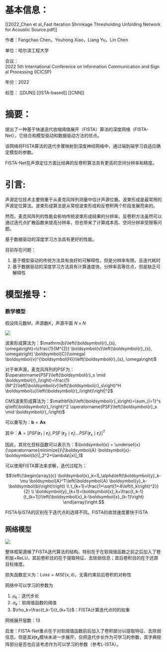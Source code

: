 # 基本信息：

[[2022_Chen et al_Fast Iteration Shrinkage Thresholding Unfolding Network for Acoustic Source.pdf]]

作者：Fangchao Chen，Youhong Xiao，Liang Yu，Lin Chen

单位：哈尔滨工程大学

会议：2022 5th International Conference on Information Communication and Signal Processing (ICICSP)

年份：2022

标签： [[DUN]]  [[ISTA-based]] [[CNN]]

# 摘要：

提出了一种基于快速迭代收缩阈值展开（FISTA）算法的深度网络（FISTA-Net），它结合和模型驱动和数据驱动方法的优点。

该网络将FISTA算法的迭代步骤映射到深度神经网络中，通过端到端学习自适应确定模型的参数。

FISTA-Net在声源定位方面比经典的反卷积算法具有更高的空间分辨率和精度。

# 引言:

声源定位技术主要侧重于从麦克风阵列测量中估计声源位置。波束形成是最常用的声源定位算法。波束形成算法是从常规波束形成和反卷积两个阶段发展而来的。

然而，麦克风阵列的性能会影响传统波束形成结果的分辨率。反卷积方法虽然可以通过迭代点扩散函数来提高分辨率，但也带来了计算成本高、空间分辨率受限等问题。

基于数据驱动的深度学习方法具有更好的性能。

目前存在问题：

1.  基于模型驱动的传统方法具有良好的可解释性，但是分辨率有限，且迭代耗时
2.  基于数据驱动的深度学习方法具有计算速度快、分辨率高等优点，但是缺乏可解释性

# 模型推导：

### 数学模型

假设阵元数$M$，声源数$K$，声源平面 $N\times N$

![](https://alidocs.oss-cn-zhangjiakou.aliyuncs.com/res/7jP2lRj7REG6l8g5/img/55984d64-8e7d-4622-a829-76c0d366310b.png)

波束形成算法为：$\mathrm{b}\left(\boldsymbol{r}_{s}, \omega\right)=\cfrac{1}{M^{2}} \boldsymbol{v}\left(\boldsymbol{r}_{s}, \omega\right) \boldsymbol{C}(\omega) \boldsymbol{v}^{\boldsymbol{H}}\left(\boldsymbol{r}_{s}, \omega\right)$

对于单声源，麦克风阵列的PSF为：$\operatorname{PSF}\left(\boldsymbol{r}_s \mid \boldsymbol{r}_i\right)=\frac{1}{M^2}\left|\boldsymbol{v}\left(\boldsymbol{r}_s\right)^H \boldsymbol{u}\left(\boldsymbol{r}_i\right)\right|^2$

CMS波束形成算法为：$\mathbf{b}\left(\boldsymbol{r}_s\right)=\sum_{i=1}^s q\left(\boldsymbol{r}_i\right)^2 \operatorname{PSF}\left(\boldsymbol{r}_s \mid \boldsymbol{r}_i\right)$

可以重写为：$\mathbf{b}=\mathbf{Ax }$

其中：$\mathbf{A} = \left[P S F\left(\boldsymbol{r}_1 \mid \boldsymbol{r}_i\right), \operatorname{PSF}\left(\boldsymbol{r}_2 \mid \boldsymbol{r}_i\right) \ldots P S F\left(\boldsymbol{r}_s \mid \boldsymbol{r}_i\right)\right]^T$

因此，其优化目标函数可以表示为：$\boldsymbol{x} = \underset{x}{\operatorname{minimize}}\|\boldsymbol{A} \boldsymbol{x}-\boldsymbol{b}\|_2^2+\lambda\|x\|_1$

可以使用FISTA算法来求解，迭代过程为：

$$\left\{\begin{array}{c} \boldsymbol{x}_k=S_\alpha\left(\boldsymbol{y}_k-\mu \boldsymbol{A}^T\left(\boldsymbol{A} \boldsymbol{y}_k-\boldsymbol{b}\right)\right) \\ t_{k+1}=\frac{1+\sqrt{1+4\left(t_k\right)^2}}{2} \\ \boldsymbol{y}_{k+1}=\boldsymbol{x}_k+\frac{t_k-1}{t_{k+1}}\left(\boldsymbol{x}_k-\boldsymbol{x}_{k-1}\right) \end{array}\right.$$

FISTA与ISTA的区别在于迭代点的选择不同。FISTA的收敛速度要快于ISTA

## 网络模型

![](https://alidocs.oss-cn-zhangjiakou.aliyuncs.com/res/7jP2lRj7REG6l8g5/img/4a217f77-00d2-4514-b8be-9e0a281e2666.png)

整体框架遵循了FISTA迭代算法的结构。特别在于在软阈值函数之前之后加入了卷积层+ReLU，其前卷积目的在于提取特征、去除弱信息；其后卷积目的在于还原目标维度。

损失函数定义为：$Loss=MSE(x, \hat{x})$，无需约束前后卷积的对称性

网络中可以学习的参数为

1.  $\mu_k$：迭代步长
2.  $\alpha_k$：软阈值函数的阈值
3.  $\rho_k=\frac{t_k-1}{t_{k+1}}$：FISTA计算迭代点时的权重

网络展开层数：13

启发：FISTA-Net重点在于对软阈值函数前后加入了卷积部分以提取特征、去除弱信息。但是其对$\boldsymbol{r}_k$模块未进一步展开，仅把迭代步长作为可学习的参数，其字典矩阵部分是否也应该考虑作为可以学习的参数（参考L-ISTA）。